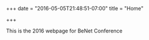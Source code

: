 +++
date = "2016-05-05T21:48:51-07:00"
title = "Home"

+++

This is the 2016 webpage for BeNet Conference

